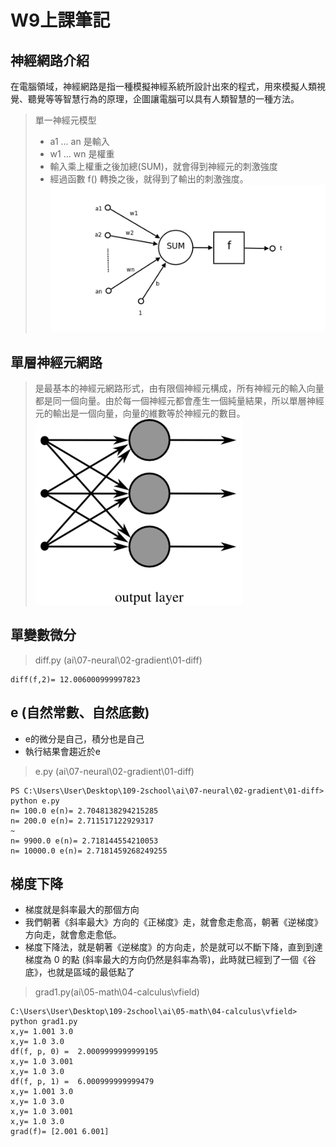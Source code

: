 # W9上課筆記
## 神經網路介紹
在電腦領域，神經網路是指一種模擬神經系統所設計出來的程式，用來模擬人類視覺、聽覺等等智慧行為的原理，企圖讓電腦可以具有人類智慧的一種方法。
>單一神經元模型
>* a1 ... an 是輸入
>* w1 ... wn 是權重
>* 輸入乘上權重之後加總(SUM)，就會得到神經元的刺激強度
>* 經過函數 f() 轉換之後，就得到了輸出的刺激強度。
![單一神經元模型](img/0901.png)
## 單層神經元網路
>是最基本的神經元網路形式，由有限個神經元構成，所有神經元的輸入向量都是同一個向量。由於每一個神經元都會產生一個純量結果，所以單層神經元的輸出是一個向量，向量的維數等於神經元的數目。
> ![單層神經元網路](img/0902.png)

## 單變數微分
> diff.py (ai\07-neural\02-gradient\01-diff)
```PS  C:\Users\User\Desktop\109-2school\ai\07-neural\02-gradient\01-diff> python diff.py
diff(f,2)= 12.006000999997823
```
## e (自然常數、自然底數)
* e的微分是自己，積分也是自己
* 執行結果會趨近於e
>e.py (ai\07-neural\02-gradient\01-diff)
```PS 
PS C:\Users\User\Desktop\109-2school\ai\07-neural\02-gradient\01-diff> python e.py         
n= 100.0 e(n)= 2.7048138294215285
n= 200.0 e(n)= 2.711517122929317 
~
n= 9900.0 e(n)= 2.718144554210053
n= 10000.0 e(n)= 2.7181459268249255
```

## 梯度下降
* 梯度就是斜率最大的那個方向
* 我們朝著《斜率最大》方向的《正梯度》走，就會愈走愈高，朝著《逆梯度》方向走，就會愈走愈低。
* 梯度下降法，就是朝著《逆梯度》的方向走，於是就可以不斷下降，直到到達梯度為 0 的點 (斜率最大的方向仍然是斜率為零)，此時就已經到了一個《谷底》，也就是區域的最低點了
>grad1.py(ai\05-math\04-calculus\vfield)
```PS 
C:\Users\User\Desktop\109-2school\ai\05-math\04-calculus\vfield> python grad1.py 
x,y= 1.001 3.0
x,y= 1.0 3.0
df(f, p, 0) =  2.0009999999999195
x,y= 1.0 3.001
x,y= 1.0 3.0
df(f, p, 1) =  6.000999999999479 
x,y= 1.001 3.0
x,y= 1.0 3.0
x,y= 1.0 3.001
x,y= 1.0 3.0
grad(f)= [2.001 6.001]
```